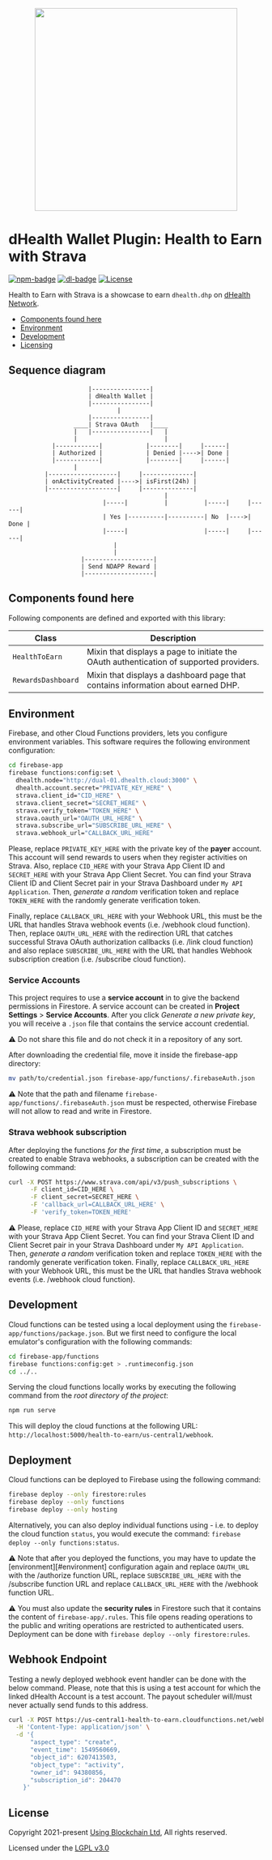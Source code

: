 
<p align="center"><img src="https://dhealth.network/wp-content/uploads/2021/01/dHealth-Network-Logo-color-change.png" width="400px"></p>

# dHealth Wallet Plugin: Health to Earn with Strava

[![npm-badge][npm-badge]][npm-url]
[![dl-badge][dl-badge]][npm-url]
[![License](https://img.shields.io/badge/License-LGPL%203.0%20only-blue.svg)](https://opensource.org/licenses/LGPL-3.0)

Health to Earn with Strava is a showcase to earn `dhealth.dhp` on [dHealth Network][parent-url].

- [Components found here](#components-found-here)
- [Environment](#environment)
- [Development](#development)
- [Licensing](#license)

## Sequence diagram

```
                      |----------------|
                      | dHealth Wallet |
                      |----------------|
                              |
                      |----------------|
                  ____| Strava OAuth   |____
                  |   |----------------|   |
                  |                        |
            |------------|            |--------|     |------|
            | Authorized |            | Denied |---->| Done |
            |------------|            |--------|     |------|
                  |
          |-------------------|     |--------------|
          | onActivityCreated |---->| isFirst(24h) |
          |-------------------|     |--------------|
                                           |
                          |-----|          |          |-----|     |------|
                          | Yes |----------|----------| No  |---->| Done |
                          |-----|                     |-----|     |------|
                             |
                             |
                    |-------------------|
                    | Send NDAPP Reward |
                    |-------------------|
```

## Components found here

Following components are defined and exported with this library:

| Class | Description |
| --- | --- |
| `HealthToEarn` | Mixin that displays a page to initiate the OAuth authentication of supported providers. |
| `RewardsDashboard` | Mixin that displays a dashboard page that contains information about earned DHP. |

## Environment

Firebase, and other Cloud Functions providers, lets you configure environment variables. This software requires the following environment configuration:

```bash
cd firebase-app
firebase functions:config:set \
  dhealth.node="http://dual-01.dhealth.cloud:3000" \
  dhealth.account.secret="PRIVATE_KEY_HERE" \
  strava.client_id="CID_HERE" \
  strava.client_secret="SECRET_HERE" \
  strava.verify_token="TOKEN_HERE" \
  strava.oauth_url="OAUTH_URL_HERE" \
  strava.subscribe_url="SUBSCRIBE_URL_HERE" \
  strava.webhook_url="CALLBACK_URL_HERE"
```

Please, replace `PRIVATE_KEY_HERE` with the private key of the **payer** account. This account will send rewards to users when they register activities on Strava. Also, replace `CID_HERE` with your Strava App Client ID and `SECRET_HERE` with your Strava App Client Secret. You can find your Strava Client ID and Client Secret pair in your Strava Dashboard under `My API Application`. Then, *generate a random* verification token and replace `TOKEN_HERE` with the randomly generate verification token.

Finally, replace `CALLBACK_URL_HERE` with your Webhook URL, this must be the URL that handles Strava webhook events (i.e. /webhook cloud function). Then, replace `OAUTH_URL_HERE` with the redirection URL that catches successful Strava OAuth authorization callbacks (i.e. /link cloud function) and also replace `SUBSCRIBE_URL_HERE` with the URL that handles Webhook subscription creation (i.e. /subscribe cloud function).

### Service Accounts

This project requires to use a **service account** in to give the backend permissions in Firestore. A service account can be created in **Project Settings** > **Service Accounts**. After you click *Generate a new private key*, you will receive a `.json` file that contains the service account credential.

:warning: Do not share this file and do not check it in a repository of any sort.

After downloading the credential file, move it inside the firebase-app directory:

```bash
mv path/to/credential.json firebase-app/functions/.firebaseAuth.json
```

:warning: Note that the path and filename `firebase-app/functions/.firebaseAuth.json` must be respected, otherwise Firebase will not allow to read and write in Firestore.

### Strava webhook subscription

After deploying the functions *for the first time*, a subscription must be created to enable Strava webhooks, a subscription can be created with the following command:

```bash
curl -X POST https://www.strava.com/api/v3/push_subscriptions \
      -F client_id=CID_HERE \
      -F client_secret=SECRET_HERE \
      -F 'callback_url=CALLBACK_URL_HERE' \
      -F 'verify_token=TOKEN_HERE'
```

:warning: Please, replace `CID_HERE` with your Strava App Client ID and `SECRET_HERE` with your Strava App Client Secret. You can find your Strava Client ID and Client Secret pair in your Strava Dashboard under `My API Application`. Then, *generate a random* verification token and replace `TOKEN_HERE` with the randomly generate verification token. Finally, replace `CALLBACK_URL_HERE` with your Webhook URL, this must be the URL that handles Strava webhook events (i.e. /webhook cloud function).

## Development

Cloud functions can be tested using a local deployment using the `firebase-app/functions/package.json`. But we first need to configure the local emulator's configuration with the following commands:

```bash
cd firebase-app/functions
firebase functions:config:get > .runtimeconfig.json
cd ../..
```

Serving the cloud functions locally works by executing the following command from the *root directory of the project*:

```bash
npm run serve
```

This will deploy the cloud functions at the following URL: `http://localhost:5000/health-to-earn/us-central1/webhook`.

## Deployment

Cloud functions can be deployed to Firebase using the following command: 

```bash
firebase deploy --only firestore:rules
firebase deploy --only functions
firebase deploy --only hosting
```

Alternatively, you can also deploy individual functions using - i.e. to deploy the cloud function `status`, you would execute the command: `firebase deploy --only functions:status`.

:warning: Note that after you deployed the functions, you may have to update the [environment][#environment] configuration again and replace `OAUTH_URL` with the /authorize function URL, replace `SUBSCRIBE_URL_HERE` with the /subscribe function URL and replace `CALLBACK_URL_HERE` with the /webhook function URL.

:warning: You must also update the **security rules** in Firestore such that it contains the content of `firebase-app/.rules`. This file opens reading operations to the public and writing operations are restricted to authenticated users. Deployment can be done with `firebase deploy --only firestore:rules`.

## Webhook Endpoint

Testing a newly deployed webhook event handler can be done with the below command. Please, note that this is using a test account for which the linked dHealth Account is a test account. The payout scheduler will/must never actually send funds to this address.

```bash
curl -X POST https://us-central1-health-to-earn.cloudfunctions.net/webhook \
  -H 'Content-Type: application/json' \
  -d '{
      "aspect_type": "create",
      "event_time": 1549560669,
      "object_id": 6207413503,
      "object_type": "activity",
      "owner_id": 94380856,
      "subscription_id": 204470
    }'
```

## License

Copyright 2021-present [Using Blockchain Ltd][ref-ltd], All rights reserved.

Licensed under the [LGPL v3.0](LICENSE)

[ref-ltd]: https://using-blockchain.org
[parent-url]: https://dhealth.network
[npm-url]: https://www.npmjs.com/package/@dhealth/plugin-health-to-earn-strava
[npm-badge]: https://img.shields.io/npm/v/@dhealth/plugin-health-to-earn-strava
[dl-badge]: https://img.shields.io/npm/dt/@dhealth/plugin-health-to-earn-strava
